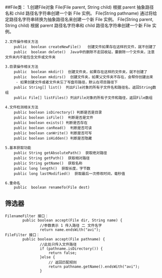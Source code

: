 ##File类：
    1.创建File对象
        File(File parent, String child) 
                根据 parent 抽象路径名和 child 路径名字符串创建一个新 File 实例。 
        File(String pathname) 
                通过将给定路径名字符串转换为抽象路径名来创建一个新 File 实例。 
        File(String parent, String child) 
                根据 parent 路径名字符串和 child 路径名字符串创建一个新 File 实例。 
    
    2.文件操作相关方法
    	public  boolean createNewFile()   创建文件如果存在这样的文件，就不创建了
		public  boolean delete()  Java中的删除不走回收站，要删除一个文件夹，注意文件夹内不能包含文件或文件夹
		
	3.目录操作相关方法
		public  boolean mkdir()  创建文件夹，如果存在这样的文件夹，就不创建了
		public  boolean mkdirs()  创建文件夹，如果父文件夹不存在，会帮你创建出来
		 - 如果创建文件或者文件夹忘了写盘符路径，默认在项目路径下
		public String[] list()  列出File对象的所有子文件名和路径名，返回String数组
		public File[] listFiles() 列出File对象的所有子文件和路径，返回File数组
		
	4.文件检测相关方法
		public boolean isDirectory() 判断是否是目录
		public boolean isFile()  判断是否是文件
		public boolean exists() 判断是否存在
		public boolean canRead()  判断是否可读
		public boolean canWrite() 判断是否可写
		public boolean isHidden() 判断是否隐藏
		
	5.基本获取功能
		public String getAbsolutePath()  获取绝对路径
		public String getPath()  获取相对路径
		public String getName()  获取名称
		public long length()  获取长度，字节数
		public long lastModified()  获取最后一次修改时间，毫秒值
		
	6.重命名
		public  boolean renameTo(File dest)
## 筛选器
    FilenameFilter 接口：
            public boolean accept(File dir, String name) {
                    //参数表示 1 传入路径 二 文件名字
                    return name.endsWith("avi");
    FileFilter 接口：
            public boolean accept(File pathname) {
                    //此处只传入文件路径
                    if (pathname.isDirectory()) {
                        return false;
                    }else {
                        // 返回匹配规则
                        return pathname.getName().endsWith("avi");
                    }                		